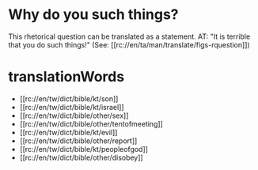 # Why do you such things?

This rhetorical question can be translated as a statement. AT: "It is terrible that you do such things!" (See: [[rc://en/ta/man/translate/figs-rquestion]])

# translationWords

* [[rc://en/tw/dict/bible/kt/son]]
* [[rc://en/tw/dict/bible/kt/israel]]
* [[rc://en/tw/dict/bible/other/sex]]
* [[rc://en/tw/dict/bible/other/tentofmeeting]]
* [[rc://en/tw/dict/bible/kt/evil]]
* [[rc://en/tw/dict/bible/other/report]]
* [[rc://en/tw/dict/bible/kt/peopleofgod]]
* [[rc://en/tw/dict/bible/other/disobey]]